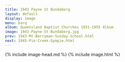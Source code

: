 ```yaml
---
title: 1943 Payne St Bundaberg
layout: default
display: image
menu: barq
album: Queensland Baptist Churches 1851-1955 Album
image: 1943-Payne-St-Bundaberg.jpg
prev: 1943-Mt-Berryman-Sunday-School.html
next: 1945-Pie-Creek-Gympie.html
---
```

{% include image-head.md %}
{% include image.html %}